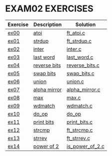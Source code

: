 # EXAM02 EXERCISES

|Exercise        |Description                    |Solution                     
|----------------|-------------------------------|--
|[ex00](https://github.com/achrafelkhnissi/1337/tree/master/Piscine-2021/EXAMES/exam02/ex00) | [atoi](https://github.com/achrafelkhnissi/1337/tree/master/Piscine-2021/EXAMES/exam02/ex00/README.md)| [ft_atoi.c](https://github.com/achrafelkhnissi/1337/tree/master/Piscine-2021/EXAMES/exam02/ex00/ft_atoi.c)
|[ex01](https://github.com/achrafelkhnissi/1337/tree/master/Piscine-2021/EXAMES/exam02/ex01)|[strdup](https://github.com/achrafelkhnissi/1337/tree/master/Piscine-2021/EXAMES/exam02/ex01/README.md)|[ft_strdup.c](https://github.com/achrafelkhnissi/1337/tree/master/Piscine-2021/EXAMES/exam02/ex01/ft_strdup.c)
|[ex02](https://github.com/achrafelkhnissi/1337/tree/master/Piscine-2021/EXAMES/exam02/ex02)|[inter](https://github.com/achrafelkhnissi/1337/tree/master/Piscine-2021/EXAMES/exam02/ex02/README.md)|[inter.c](https://github.com/achrafelkhnissi/1337/tree/master/Piscine-2021/EXAMES/exam02/ex02/inter.c)
|[ex03](https://github.com/achrafelkhnissi/1337/tree/master/Piscine-2021/EXAMES/exam02/ex03)|[last word](https://github.com/achrafelkhnissi/1337/tree/master/Piscine-2021/EXAMES/exam02/ex03/README.md)|[last_word.c](https://github.com/achrafelkhnissi/1337/tree/master/Piscine-2021/EXAMES/exam02/ex03/last_word.c)
|[ex04](https://github.com/achrafelkhnissi/1337/tree/master/Piscine-2021/EXAMES/exam02/ex04)|[reverse bits](https://github.com/achrafelkhnissi/1337/tree/master/Piscine-2021/EXAMES/exam02/ex04/README.md)|[reverse_bits.c](https://github.com/achrafelkhnissi/1337/tree/master/Piscine-2021/EXAMES/exam02/ex04/reverse_bits.c)
|[ex05](https://github.com/achrafelkhnissi/1337/tree/master/Piscine-2021/EXAMES/exam02/ex05)|[swap bits](https://github.com/achrafelkhnissi/1337/tree/master/Piscine-2021/EXAMES/exam02/ex05/README.md)|[swap_bits.c](https://github.com/achrafelkhnissi/1337/tree/master/Piscine-2021/EXAMES/exam02/ex05/swap_bits.c)
|[ex06](https://github.com/achrafelkhnissi/1337/tree/master/Piscine-2021/EXAMES/exam02/ex06)|[union](https://github.com/achrafelkhnissi/1337/tree/master/Piscine-2021/EXAMES/exam02/ex06/README.md)|[union.c](https://github.com/achrafelkhnissi/1337/tree/master/Piscine-2021/EXAMES/exam02/ex06/union.c)
|[ex07](https://github.com/achrafelkhnissi/1337/tree/master/Piscine-2021/EXAMES/exam02/ex07)|[alpha mirror](https://github.com/achrafelkhnissi/1337/tree/master/Piscine-2021/EXAMES/exam02/ex07/README.md)|[alpha_mirror.c](https://github.com/achrafelkhnissi/1337/tree/master/Piscine-2021/EXAMES/exam02/ex07/alpha_mirror.c)
|[ex08](https://github.com/achrafelkhnissi/1337/tree/master/Piscine-2021/EXAMES/exam02/ex08)|[max](https://github.com/achrafelkhnissi/1337/tree/master/Piscine-2021/EXAMES/exam02/ex08/README.md)|[max.c](https://github.com/achrafelkhnissi/1337/tree/master/Piscine-2021/EXAMES/exam02/ex08/max.c)
|[ex09](https://github.com/achrafelkhnissi/1337/tree/master/Piscine-2021/EXAMES/exam02/ex09)|[wdmatch](https://github.com/achrafelkhnissi/1337/tree/master/Piscine-2021/EXAMES/exam02/ex09/README.md)|[wdmatch.c](https://github.com/achrafelkhnissi/1337/tree/master/Piscine-2021/EXAMES/exam02/ex09/wdmatch.c)
|[ex10](https://github.com/achrafelkhnissi/1337/tree/master/Piscine-2021/EXAMES/exam02/ex10)|[do_op](https://github.com/achrafelkhnissi/1337/tree/master/Piscine-2021/EXAMES/exam02/ex10/README.md)|[do_op](https://github.com/achrafelkhnissi/1337/tree/master/Piscine-2021/EXAMES/exam02/ex10/main.c)
|[ex11](https://github.com/achrafelkhnissi/1337/tree/master/Piscine-2021/EXAMES/exam02/ex11)|[print bits](https://github.com/achrafelkhnissi/1337/tree/master/Piscine-2021/EXAMES/exam02/ex11/README.md)|[print_bits.c](https://github.com/achrafelkhnissi/1337/tree/master/Piscine-2021/EXAMES/exam02/ex11/print_bits.c)
|[ex12](https://github.com/achrafelkhnissi/1337/tree/master/Piscine-2021/EXAMES/exam02/ex12)|[strcmp](https://github.com/achrafelkhnissi/1337/tree/master/Piscine-2021/EXAMES/exam02/ex12/README.md)|[ft_strcmp.c](https://github.com/achrafelkhnissi/1337/tree/master/Piscine-2021/EXAMES/exam02/ex12/ft_strcmp.c)
|[ex13](https://github.com/achrafelkhnissi/1337/tree/master/Piscine-2021/EXAMES/exam02/ex13)|[strrev](https://github.com/achrafelkhnissi/1337/tree/master/Piscine-2021/EXAMES/exam02/ex13/README.md)|[ft_strrev.c](https://github.com/achrafelkhnissi/1337/tree/master/Piscine-2021/EXAMES/exam02/ex13/ft_strrev.c)
|[ex14](https://github.com/achrafelkhnissi/1337/tree/master/Piscine-2021/EXAMES/exam02/ex14)|[power of 2](https://github.com/achrafelkhnissi/1337/tree/master/Piscine-2021/EXAMES/exam02/ex14/README.md)|[is_power_of_2.c](https://github.com/achrafelkhnissi/1337/tree/master/Piscine-2021/EXAMES/exam02/ex14/is_power_of_2.c)

